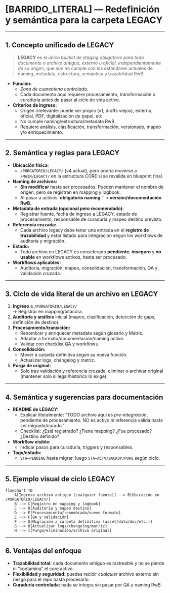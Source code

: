 # [BARRIDO\_LITERAL] — Redefinición y semántica para la carpeta LEGACY

---

## 1. Concepto unificado de LEGACY

> **LEGACY** es el *único bucket de staging obligatorio para todo documento o archivo antiguo, externo u oficial, independientemente de su origen*, que aún no cumple con los estándares actuales de naming, metadata, estructura, semántica y trazabilidad RwB.

- **Función:**
  - *Zona de cuarentena controlada*.
  - Cada documento aquí requiere procesamiento, transformación o curaduría antes de pasar al ciclo de vida activo.
- **Criterios de ingreso:**
  - Origen irrelevante: puede ser propio (v1, drafts viejos), externo, oficial, PDF, digitalización de papel, etc.
  - No cumple naming/estructura/metadata RwB.
  - Requiere análisis, clasificación, transformación, versionado, mapeo y/o enriquecimiento.

---

## 2. Semántica y reglas para LEGACY

- **Ubicación física**:
  - `/PURGATORIO/LEGACY/` (v4 actual), pero podría moverse a `/MAIN/LEGACY/` en la estructura CORE si se revalida en blueprint final.
- **Naming de archivos:**
  - **Sin modificar** hasta ser procesados. Pueden mantener el nombre de origen, pero se registran en mapping y logbook.
  - Al pasar a activos: **obligatorio naming **``** + versión/documentación RwB**.
- **Metadata de entrada (opcional pero recomendado):**
  - Registrar fuente, fecha de ingreso a LEGACY, estado de procesamiento, responsable de curaduría y mapeo destino previsto.
- **Referencia cruzada:**
  - Cada archivo legacy debe tener una entrada en el **registro de trazabilidad** y estar listado para integración según los workflows de auditoría y migración.
- **Estado:**
  - Todo archivo en LEGACY es considerado **pendiente**, **inseguro** y **no usable** en workflows activos, hasta ser procesado.
- **Workflows aplicables:**
  - Auditoría, migración, mapeo, consolidación, transformación, QA y validación cruzada.

---

## 3. Ciclo de vida literal de un archivo en LEGACY

1. **Ingreso** a `/PURGATORIO/LEGACY/`\
   → Registrar en mapping/bitácora.
2. **Auditoría y análisis** inicial (mapeo, clasificación, detección de gaps, definición de destino).
3. **Procesamiento/transición:**
   - Renombrar y enriquecer metadata según glosario y Matrix.
   - Adaptar a formato/documentación/naming activo.
   - Validar con checklist QA y workflows.
4. **Consolidación:**
   - Mover a carpeta definitiva según su nueva función.
   - Actualizar logs, changelog y matriz.
5. **Purga de original:**
   - Solo tras validación y referencia cruzada, eliminar o archivar original (mantener solo si legal/histórico lo exige).

---

## 4. Semántica y sugerencias para documentación

- **README de LEGACY:**
  - Explicar literalmente: "TODO archivo aquí es *pre-integración*, pendiente de procesamiento. NO es activo ni referencia válida hasta ser migrado/curado."
  - Checklist: ¿Está registrado? ¿Tiene mapping? ¿Fue procesado? ¿Destino definido?
- **Workflow visible:**
  - Indicar pasos para curaduría, triggers y responsables.
- **Tags/estado:**
  - `STA=PENDING` hasta migrar; luego `STA=ACTV/BACKUP/PURG` según ciclo.

---

## 5. Ejemplo visual de ciclo LEGACY

```mermaid
flowchart TD
    A[Ingreso archivo antiguo (cualquier fuente)] --> B[Ubicación en /PURGATORIO/LEGACY/]
    B --> C[Registro en mapping y logbook]
    C --> D[Auditoría y mapeo destino]
    D --> E[Procesamiento/renombrado/nuevo formato]
    E --> F[QA y validación]
    F --> G[Migración a carpeta definitiva (asset/data/doc/etc.)]
    G --> H[Actualizar logs/changelog/matriz]
    H --> I[Purga/eliminación/archivo original]
```

---

## 6. Ventajas del enfoque

- **Trazabilidad total:** cada documento antiguo es rastreable y no se pierde ni “contamina” el core activo.
- **Flexibilidad y seguridad:** puedes recibir *cualquier* archivo externo sin riesgo para el repo hasta procesarlo.
- **Curaduría controlada:** nada se integra sin pasar por QA y naming RwB.

